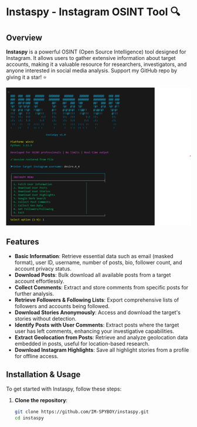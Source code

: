 # Instaspy - Instagram OSINT Tool 🔍

## Overview
**Instaspy** is a powerful OSINT (Open Source Intelligence) tool designed for Instagram. It allows users to gather extensive information about target accounts, making it a valuable resource for researchers, investigators, and anyone interested in social media analysis. Support my GitHub repo by giving it a star! ⭐

![Instaspy Screenshot](https://github.com/IM-SPYBOY/instaspy/blob/main/Screenshot.png)

## Features
- **Basic Information**: Retrieve essential data such as email (masked format), user ID, username, number of posts, bio, follower count, and account privacy status.
- **Download Posts**: Bulk download all available posts from a target account effortlessly.
- **Collect Comments**: Extract and store comments from specific posts for further analysis.
- **Retrieve Followers & Following Lists**: Export comprehensive lists of followers and accounts being followed.
- **Download Stories Anonymously**: Access and download the target's stories without detection.
- **Identify Posts with User Comments**: Extract posts where the target user has left comments, enhancing your investigative capabilities.
- **Extract Geolocation from Posts**: Retrieve and analyze geolocation data embedded in posts, useful for location-based research.
- **Download Instagram Highlights**: Save all highlight stories from a profile for offline access.

## Installation & Usage
To get started with Instaspy, follow these steps:

1. **Clone the repository**:
   ```bash
   git clone https://github.com/IM-SPYBOY/instaspy.git
   cd instaspy
